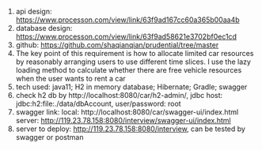 1. api design: https://www.processon.com/view/link/63f9ad167cc60a365b00aa4b
2. database design: https://www.processon.com/view/link/63f9ad58621e3702bf0ec1cd
3. github: https://github.com/shaqianqian/prudential/tree/master
4. The key point of this requirement is how to allocate limited car resources by reasonably arranging users to use different time slices. I use the lazy loading method to calculate whether there are free vehicle resources when the user wants to rent a car
5. tech used: java11; H2 in memory database; Hibernate; Gradle; swagger
6. check h2 db by http://localhost:8080/car/h2-admin/, jdbc host: jdbc:h2:file:./data/dbAccount, user/password: root
7. swagger link: local: http://localhost:8080/car/swagger-ui/index.html  server: http://119.23.78.158:8080/interview/swagger-ui/index.html
8. server to deploy: http://119.23.78.158:8080/interview, can be tested by swagger or postman